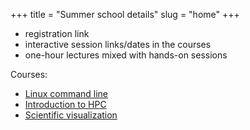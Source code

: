 +++
title = "Summer school details"
slug = "home"
+++

* registration link
* interactive session links/dates in the courses
* one-hour lectures mixed with hands-on sessions

Courses:
- [Linux command line](../bash)
- [Introduction to HPC](../introhpc)
- [Scientific visualization](../scivis)
